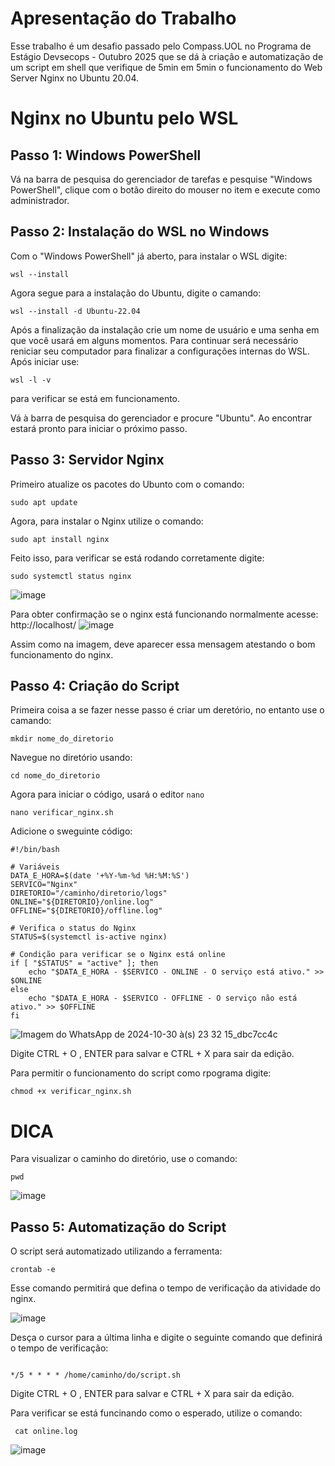 # Apresentação do Trabalho 
Esse trabalho é um desafio passado pelo Compass.UOL no Programa de Estágio Devsecops - Outubro 2025 que se dá à criação e automatização de um script em shell que verifique de 5min em 5min o funcionamento do Web Server Nginx no Ubuntu 20.04.



# Nginx no Ubuntu pelo WSL 

## Passo 1: Windows PowerShell 
Vá na barra de pesquisa do gerenciador de tarefas e pesquise "Windows PowerShell", clique com o botão direito do mouser no item e execute como administrador.



## Passo 2: Instalação do WSL no Windows 
Com o "Windows PowerShell" já aberto, para instalar o WSL digite:

`wsl --install`

Agora segue para a instalação do Ubuntu, digite o camando:

`wsl --install -d Ubuntu-22.04`

Após a finalização da instalação crie um nome de usuário e uma senha em que você usará em alguns momentos.
Para continuar será necessário reniciar seu computador para finalizar a configurações internas do WSL. 
Após iniciar use:

`wsl -l -v`

para verificar se está em funcionamento.

Vá à barra de pesquisa do gerenciador e procure "Ubuntu". Ao encontrar estará pronto para iniciar o próximo passo.



## Passo 3: Servidor Nginx
Primeiro atualize os pacotes do Ubunto com o comando:

`sudo apt update`

Agora, para instalar o Nginx utilize o comando:

`sudo apt install nginx`

Feito isso, para verificar se está rodando corretamente digite:

`sudo systemctl status nginx`

![image](https://github.com/user-attachments/assets/8dda4ff8-0f60-42e1-a6f2-a9913acba7b9)


Para obter confirmação se o nginx está funcionando normalmente acesse: http://localhost/
![image](https://github.com/user-attachments/assets/23b0a1f5-f37f-4a37-90d1-c2ef08697b23)

Assim como na imagem, deve aparecer essa mensagem atestando o bom funcionamento do nginx.



## Passo 4: Criação do Script
Primeira coisa a se fazer nesse passo é criar um deretório, no entanto use o camando:

`mkdir nome_do_diretorio`

Navegue no diretório usando:

`cd nome_do_diretorio`

Agora para iniciar o código, usará o editor `nano`

`nano verificar_nginx.sh`

Adicione o sweguinte código:

```
#!/bin/bash

# Variáveis
DATA_E_HORA=$(date '+%Y-%m-%d %H:%M:%S')
SERVICO="Nginx"
DIRETORIO="/caminho/diretorio/logs"
ONLINE="${DIRETORIO}/online.log"
OFFLINE="${DIRETORIO}/offline.log"

# Verifica o status do Nginx
STATUS=$(systemctl is-active nginx)

# Condição para verificar se o Nginx está online
if [ "$STATUS" = "active" ]; then
    echo "$DATA_E_HORA - $SERVICO - ONLINE - O serviço está ativo." >> $ONLINE
else
    echo "$DATA_E_HORA - $SERVICO - OFFLINE - O serviço não está ativo." >> $OFFLINE
fi

````

![Imagem do WhatsApp de 2024-10-30 à(s) 23 32 15_dbc7cc4c](https://github.com/user-attachments/assets/3dfa1489-84bb-4743-8755-a2d090c475cb)



Digite CTRL + O , ENTER para salvar e CTRL + X para sair da edição.

Para permitir o funcionamento do script como rpograma digite:

`chmod +x verificar_nginx.sh`


# DICA

Para visualizar o caminho do diretório, use o comando:


`pwd`

![image](https://github.com/user-attachments/assets/d6842ad0-d40a-4418-9a41-43ebb7e0c791)


## Passo 5: Automatização do Script
O script será automatizado utilizando a ferramenta:

`crontab -e`

Esse comando permitirá que defina o tempo de verificação da atividade do nginx.


![image](https://github.com/user-attachments/assets/4a709d18-b9bf-419f-8ade-8cb8ecdb25d1)


Desça o cursor para a última linha e digite o seguinte comando que definirá o tempo de verificação:

```

*/5 * * * * /home/caminho/do/script.sh

````

Digite CTRL + O , ENTER para salvar e CTRL + X para sair da edição.

Para verificar se está funcinando como o esperado, utilize o comando:

` cat online.log`

![image](https://github.com/user-attachments/assets/1748ae49-f7bf-4138-ba04-900c7653ea54)

